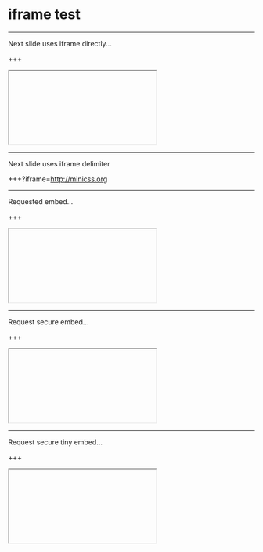 # iframe test

---

Next slide uses iframe directly...

+++

<iframe class="stretch" data-src="http://minicss.org/"></iframe>

---

Next slide uses iframe delimiter

+++?iframe=http://minicss.org

---

Requested embed...

+++

<iframe class="stretch" data-src="http://tinyurl.com/y92cnd9r"></iframe>

---

Request secure embed...

+++

<iframe class="stretch" data-src="https://query.wikidata.org/#SELECT%20%3Fisland%20%3FislandLabel%20%0AWHERE%20%7B%0A%20%20%3Fisland%20wdt%3AP31%2Fwdt%3AP279%2a%20wd%3AQ23442.%0A%0A%20%20%0A%20%20%0A%20%20%0A%20%20%0A%20%20%0A%20%20%0A%20%20SERVICE%20wikibase%3Alabel%20%7B%20bd%3AserviceParam%20wikibase%3Alanguage%20%22id%2Cen%22.%20%7D%0A%7D"></iframe>

---

Request secure tiny embed...

+++

<iframe class="stretch" data-src="https://tinyurl.com/y92cnd9r"></iframe>

